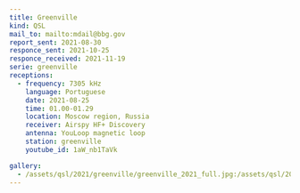 ```yaml
---
title: Greenville
kind: QSL
mail_to: mailto:mdail@bbg.gov
report_sent: 2021-08-30
responce_sent: 2021-10-25
responce_received: 2021-11-19
serie: greenville
receptions:
  - frequency: 7305 kHz
    language: Portuguese
    date: 2021-08-25
    time: 01.00-01.29
    location: Moscow region, Russia
    receiver: Airspy HF+ Discovery
    antenna: YouLoop magnetic loop
    station: greenville
    youtube_id: 1aW_nb1TaVk

gallery:
  - /assets/qsl/2021/greenville/greenville_2021_full.jpg:/assets/qsl/2021/greenville/greenville_2021_small.jpg
---
```

